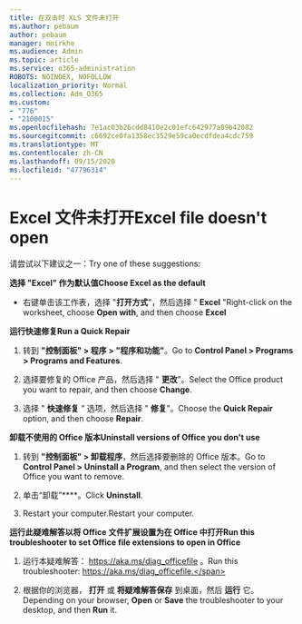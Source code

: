 ```yaml
---
title: 在双击时 XLS 文件未打开
ms.author: pebaum
author: pebaum
manager: mnirkhe
ms.audience: Admin
ms.topic: article
ms.service: o365-administration
ROBOTS: NOINDEX, NOFOLLOW
localization_priority: Normal
ms.collection: Adm_O365
ms.custom:
- "776"
- "2100015"
ms.openlocfilehash: 7e1ac03b26cdd8410e2c01efc642977a89b42082
ms.sourcegitcommit: c6692ce0fa1358ec3529e59ca0ecdfdea4cdc759
ms.translationtype: MT
ms.contentlocale: zh-CN
ms.lasthandoff: 09/15/2020
ms.locfileid: "47796314"
---
```

# <a name="excel-file-doesnt-open"></a><span data-ttu-id="d5701-102">Excel 文件未打开</span><span class="sxs-lookup"><span data-stu-id="d5701-102">Excel file doesn't open</span></span>

<span data-ttu-id="d5701-103">请尝试以下建议之一：</span><span class="sxs-lookup"><span data-stu-id="d5701-103">Try one of these suggestions:</span></span>

<span data-ttu-id="d5701-104">**选择 "Excel" 作为默认值**</span><span class="sxs-lookup"><span data-stu-id="d5701-104">**Choose Excel as the default**</span></span>

* <span data-ttu-id="d5701-105">右键单击该工作表，选择 "**打开方式**"，然后选择 " **Excel** "</span><span class="sxs-lookup"><span data-stu-id="d5701-105">Right-click on the worksheet, choose **Open with**, and then choose **Excel**</span></span>

<span data-ttu-id="d5701-106">**运行快速修复**</span><span class="sxs-lookup"><span data-stu-id="d5701-106">**Run a Quick Repair**</span></span>

1. <span data-ttu-id="d5701-107">转到 **"控制面板" > 程序 > "程序和功能"**。</span><span class="sxs-lookup"><span data-stu-id="d5701-107">Go to **Control Panel > Programs > Programs and Features**.</span></span>

2. <span data-ttu-id="d5701-108">选择要修复的 Office 产品，然后选择 " **更改**"。</span><span class="sxs-lookup"><span data-stu-id="d5701-108">Select the Office product you want to repair, and then choose **Change**.</span></span>

3. <span data-ttu-id="d5701-109">选择 " **快速修复** " 选项，然后选择 " **修复**"。</span><span class="sxs-lookup"><span data-stu-id="d5701-109">Choose the **Quick Repair** option, and then choose **Repair**.</span></span>

<span data-ttu-id="d5701-110">**卸载不使用的 Office 版本**</span><span class="sxs-lookup"><span data-stu-id="d5701-110">**Uninstall versions of Office you don't use**</span></span>

1. <span data-ttu-id="d5701-111">转到 **"控制面板" > 卸载程序**，然后选择要删除的 Office 版本。</span><span class="sxs-lookup"><span data-stu-id="d5701-111">Go to **Control Panel > Uninstall a Program**, and then select the version of Office you want to remove.</span></span>

2. <span data-ttu-id="d5701-112">单击“卸载”\*\*\*\*。</span><span class="sxs-lookup"><span data-stu-id="d5701-112">Click **Uninstall**.</span></span>

3. <span data-ttu-id="d5701-113">Restart your computer.</span><span class="sxs-lookup"><span data-stu-id="d5701-113">Restart your computer.</span></span>

<span data-ttu-id="d5701-114">**运行此疑难解答以将 Office 文件扩展设置为在 Office 中打开**</span><span class="sxs-lookup"><span data-stu-id="d5701-114">**Run this troubleshooter to set Office file extensions to open in Office**</span></span>

1. <span data-ttu-id="d5701-115">运行本疑难解答： https://aka.ms/diag_officefile 。</span><span class="sxs-lookup"><span data-stu-id="d5701-115">Run this troubleshooter: https://aka.ms/diag_officefile.</span></span>

2. <span data-ttu-id="d5701-116">根据你的浏览器， **打开** 或 **将疑难解答保存** 到桌面，然后 **运行** 它。</span><span class="sxs-lookup"><span data-stu-id="d5701-116">Depending on your browser, **Open** or **Save** the troubleshooter to your desktop, and then **Run** it.</span></span>
